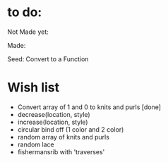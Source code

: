 # to do:


Not Made yet:



Made:

Seed:
  Convert to a Function

# Wish list
* Convert array of 1 and 0 to knits and purls [done]
* decrease(location, style)
* increase(location, style)
* circular bind off (1 color and 2 color)
* random array of knits and purls
* random lace
* fishermansrib with 'traverses'
